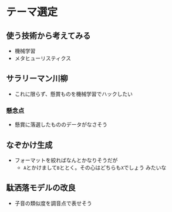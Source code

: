 # テーマ選定

## 使う技術から考えてみる

- 機械学習
- メタヒューリスティクス

## サラリーマン川柳

- これに限らず、懸賞ものを機械学習でハックしたい

### 懸念点
- 懸賞に落選したもののデータがなさそう
## なぞかけ生成

- フォーマットを絞ればなんとかなりそうだが
	- `A`とかけまして`B`ととく。その心はどちらも`X`でしょう みたいな


## 駄洒落モデルの改良

- 子音の類似度を調音点で表せそう
